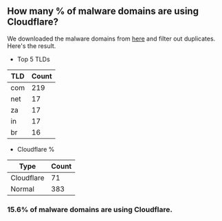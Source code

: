 ## How many % of malware domains are using Cloudflare?


We downloaded the malware domains from [here](https://urlhaus.abuse.ch) and filter out duplicates.
Here's the result.


[//]: # (start replacement)


- Top 5 TLDs

| TLD | Count |
| --- | --- |
| com | 219 |
| net | 17 |
| za | 17 |
| in | 17 |
| br | 16 |


- Cloudflare %

| Type | Count |
| --- | --- |
| Cloudflare | 71 |
| Normal | 383 |


### 15.6% of malware domains are using Cloudflare.